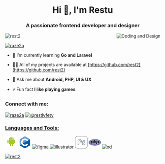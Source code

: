 <h1 align="center">Hi 👋, I'm Restu</h1>
<h3 align="center">A passionate frontend developer and designer</h3>

<img align="right" alt="Coding and Design" src="https://i.pinimg.com/originals/e4/26/70/e426702edf874b181aced1e2fa5c6cde.gif">

<p align="left"> <img src="https://komarev.com/ghpvc/?username=rest2&label=Profile%20views&color=0e75b6&style=flat" alt="rest2" /> </p>

<p align="left"> <a href="https://twitter.com/raze2a" target="blank"><img src="https://img.shields.io/twitter/follow/raze2a?logo=twitter&style=for-the-badge" alt="raze2a" /></a> </p>


- 🌱 I’m currently learning **Go and Laravel**

- 👨‍💻 All of my projects are available at [https://github.com/rest2](https://github.com/rest2)

- 💬 Ask me about **Android, PHP, UI & UX**

- ⚡ Fun fact **I like playing games**

<h3 align="left">Connect with me:</h3>
<p align="left">
<a href="https://twitter.com/raze2a" target="blank"><img align="center" src="https://raw.githubusercontent.com/rahuldkjain/github-profile-readme-generator/master/src/images/icons/Social/twitter.svg" alt="raze2a" height="30" width="40" /></a>
<a href="https://www.youtube.com/c/@restlyfetv" target="blank"><img align="center" src="https://raw.githubusercontent.com/rahuldkjain/github-profile-readme-generator/master/src/images/icons/Social/youtube.svg" alt="@restlyfetv" height="30" width="40" />
</p>

<h3 align="left">Languages and Tools:</h3>
<p align="left"> <a href="https://developer.android.com" target="_blank" rel="noreferrer"> <img src="https://raw.githubusercontent.com/devicons/devicon/master/icons/android/android-original-wordmark.svg" alt="android" width="40" height="40"/> </a> <a href="https://www.cprogramming.com/" target="_blank" rel="noreferrer"> <img src="https://raw.githubusercontent.com/devicons/devicon/master/icons/c/c-original.svg" alt="c" width="40" height="40"/> </a> <a href="https://www.figma.com/" target="_blank" rel="noreferrer"> <img src="https://www.vectorlogo.zone/logos/figma/figma-icon.svg" alt="figma" width="40" height="40"/> </a> <a href="https://www.adobe.com/in/products/illustrator.html" target="_blank" rel="noreferrer"> <img src="https://www.vectorlogo.zone/logos/adobe_illustrator/adobe_illustrator-icon.svg" alt="illustrator" width="40" height="40"/> </a> <a href="https://www.photoshop.com/en" target="_blank" rel="noreferrer"> <img src="https://raw.githubusercontent.com/devicons/devicon/master/icons/photoshop/photoshop-line.svg" alt="photoshop" width="40" height="40"/> </a> <a href="https://www.php.net" target="_blank" rel="noreferrer"> <img src="https://raw.githubusercontent.com/devicons/devicon/master/icons/php/php-original.svg" alt="php" width="40" height="40"/> </a> <a href="https://www.adobe.com/products/xd.html" target="_blank" rel="noreferrer"> <img src="https://cdn.worldvectorlogo.com/logos/adobe-xd.svg" alt="xd" width="40" height="40"/> </a> </p>

<p align="left"> <a href="https://github.com/ryo-ma/github-profile-trophy"><img src="https://github-profile-trophy.vercel.app/?username=rest2" alt="rest2" /></a> </p>

